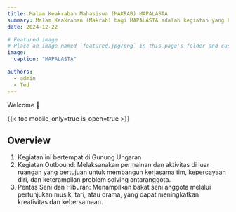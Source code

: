 ```yaml
---
title: Malam Keakraban Mahasiswa (MAKRAB) MAPALASTA
summary: Malam Keakraban (Makrab) bagi MAPALASTA adalah kegiatan yang bertujuan untuk mempererat hubungan antaranggota melalui berbagai aktivitas bersama.
date: 2024-12-22

# Featured image
# Place an image named `featured.jpg/png` in this page's folder and customize its options here.
image:
  caption: "MAPALASTA"

authors:
  - admin
  - Ted
---
```


Welcome 👋

{{< toc mobile_only=true is_open=true >}}

## Overview

1. Kegiatan ini bertempat di Gunung Ungaran
2. Kegiatan Outbound: Melaksanakan permainan dan aktivitas di luar ruangan yang bertujuan untuk membangun kerjasama tim, kepercayaan diri, dan keterampilan problem solving antaranggota.
3. Pentas Seni dan Hiburan: Menampilkan bakat seni anggota melalui pertunjukan musik, tari, atau drama, yang dapat meningkatkan kreativitas dan kebersamaan.

